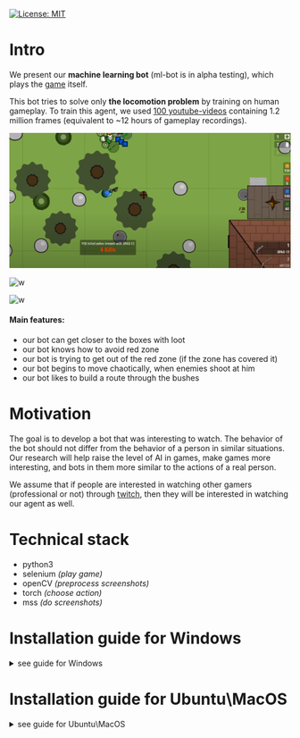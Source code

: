 [![License: MIT](https://img.shields.io/badge/License-MIT-green.svg)](https://opensource.org/licenses/MIT)

# Intro
We present our **machine learning bot** (ml-bot is in alpha testing), which plays the [game](https://surviv.io/) itself.

This bot tries to solve only **the locomotion problem** by training on human gameplay. To train this agent, we used [100 youtube-videos](for_annotators/video_data) containing 1.2 million frames (equivalent to ~12 hours of gameplay recordings).

![Image of Yaktocat](jupyter_demo/for_preview.png)

![w](https://hsto.org/webt/h7/vn/dt/h7vndtkzlinfkyoqzpcmjxecubu.gif)

![w](jupyter_demo/h7vndtkzlinfkyoqzpcmjxecubu.gif)

#### Main features:
- our bot can get closer to the boxes with loot
- our bot knows how to avoid red zone
- our bot is trying to get out of the red zone (if the zone has covered it)
- our bot begins to move chaotically, when enemies shoot at him
- our bot likes to build a route through the bushes

# Motivation
The goal is to develop a bot that was interesting to watch. The behavior of the bot should not differ from the behavior of a person in similar situations. Our research will help raise the level of AI in games, make games more interesting, and bots in them more similar to the actions of a real person.

We assume that if people are interested in watching other gamers (professional or not) through [twitch](https://www.twitch.tv/), then they will be interested in watching our agent as well. 

# Technical stack
- python3
- selenium *(play game)*
- openCV *(preprocess screenshots)*
- torch *(choose action)*
- mss *(do screenshots)*

# Installation guide for Windows

<details>
  <summary>see guide for Windows</summary>
  
  ### Before the first launch
  **1.** Check that you have Anaconda3 with python3

  **2.** Check that you have google chrome browser (our agent supports only chrome)

  ### For the first launch
  **0.** Earlier you do 1-2 steps from paragraph *Before the first launch*

  **1.** Clone repo by *Anaconda Prompt* or dowland zip-file repo and unzip it
  ```
  git clone https://github.com/Laggg/ml-bots-surviv.io.git
  ```
  **2.** Dowland neural net weights from [this link](https://drive.google.com/u/0/uc?id=1l3exfxwT4ZVk1R6V2sxZimTafx1EkNtO&export=download) and put it into *./supporting_files/* folder

  **3.** Dowland driver for your OS and for your chrome version (don't forget to check your google chrome version!) from [link](https://chromedriver.chromium.org/downloads), unzip it and put into *./supporting_files/* folder

  > after 3rd step you can check *./supporting_files/* folder:
  >> ![image](https://user-images.githubusercontent.com/45121687/134749881-a239f8be-ce69-41d3-9988-21e1083e3e3e.png)

  **4.** Open Anaconda prompt inside repo-folder
  > example:
  >> ![image](https://user-images.githubusercontent.com/45121687/134750475-d2ce7f57-c692-4fa6-8441-b90f7117a502.png)

  **5.** Create a virtual environment for this project
  ```
  python –m venv surviv_env
  ```
  **6.** Activate created virtual environment
  ```
  cd surviv_env/scripts && activate && cd ../../
  ```
  **7.** Install all required libraries
  ```
  pip install -r requirements.txt
  ```
  **8.** Launch the agent into the game!
  ```
  python play.py
  ```
  **9.** After all you can deactivate virtual env and close Anaconda prompt window
  
  ### For the second+ launch
  **0.** Earlier you do 1-9 steps from paragraph *For the first launch*

  **1.** Open Anaconda prompt inside repo-folder

  **2.** ```cd surviv_env/scripts && activate && cd ../../```

  **3.** ```python play.py```

  **4.** After all you can close deactivate virtual env and close Anaconda prompt window
</details>

# Installation guide for Ubuntu\MacOS

<details>
  <summary>see guide for Ubuntu\MacOS</summary>
  
  ### [For the first launch]
  **1.**
  
  ```
  git clone https://github.com/Laggg/ml-bots-surviv.io
  ```
  
  **2.** Use terminal in this repo-folder
  
  ```
  python3 -m venv surviv_env 
  source surviv_env/bin/activate
  pip install -r requirements.txt 
  ```
  
  **3.**
  ```
  python play.py
  ```
  
</details>

